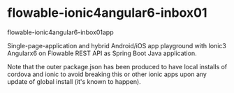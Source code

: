 # flowable-ionic4angular6-inbox01

flowable-ionic4angular6-inbox01app

Single-page-application and hybrid Android/iOS app playground with Ionic3 Angularx6 on  Flowable REST API as Spring Boot Java application.

Note that the outer package.json has been produced to have local installs of cordova and ionic to avoid breaking this or other ionic apps upon any update of global install (it's known to happen).
